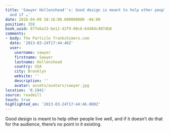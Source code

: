 ```yaml
---
title: 'Sawyer Hollenshead''s: Good design is meant to help other people live well,
  and if …'
date: 2016-04-09 18:16:00.600000000 -04:00
position: 350
book_uuid: 877e6a33-be12-42f9-80c6-64484c407db0
comments:
- body: The Particle frankchimero.com
  date: '2013-03-24T17:44:46Z'
  user:
    username: sawyer
    firstname: Sawyer
    lastname: Hollenshead
    country: USA
    city: Brooklyn
    website: ''
    description: ''
    avatar: assets/avatars/sawyer.jpg
location: '0.1941'
source: readmill
touch: true
highlighted_on: '2013-03-24T17:44:46.000Z'
---
```


Good design is meant to help other people live well, and if it doesn’t do that for the audience, there’s no point in it existing.